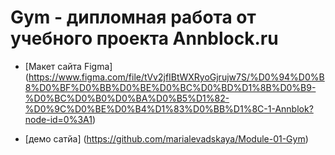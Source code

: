 # Gym - дипломная работа от учебного проекта Annblock.ru

* [Макет сайта Figma] (https://www.figma.com/file/tVv2jfIBtWXRyoGjrujw7S/%D0%94%D0%B8%D0%BF%D0%BB%D0%BE%D0%BC%D0%BD%D1%8B%D0%B9-%D0%BC%D0%B0%D0%BA%D0%B5%D1%82-%D0%9C%D0%BE%D0%B4%D1%83%D0%BB%D1%8C-1-Annblok?node-id=0%3A1)

* [демо сатйа] (https://github.com/marialevadskaya/Module-01-Gym)
